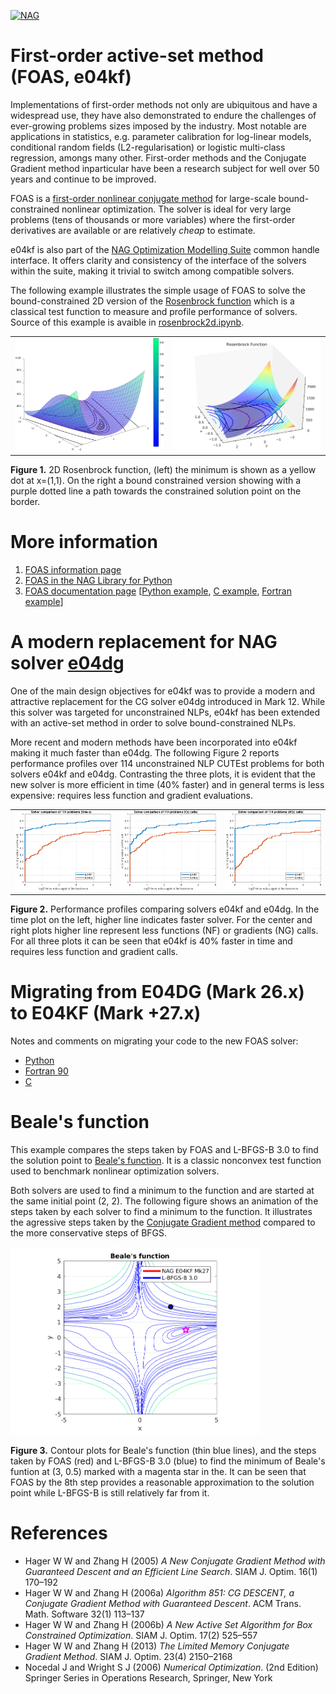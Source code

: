 [![NAG](https://raw.githubusercontent.com/talassio/NAGPythonExamples/master/nag_logo.png)](https://www.nag.co.uk)

# First-order active-set method (FOAS, e04kf)

Implementations of first-order methods not only are ubiquitous and have a widespread use, they have also demonstrated to endure the challenges of ever-growing problems sizes imposed by the industry. Most notable are applications in statistics, e.g. parameter calibration for log-linear models, conditional random fields (L2-regularisation) or logistic multi-class regression, amongs many other. First-order methods and the Conjugate Gradient method inparticular have been a research subject for well over 50 years and continue to be improved.

FOAS is a [first-order nonlinear conjugate method](https://en.wikipedia.org/wiki/Nonlinear_conjugate_gradient_method) for large-scale bound-constrained nonlinear optimization. The solver is ideal for very large problems (tens of thousands or more variables) where the first-order derivatives are available or are relatively _cheap_ to estimate.

e04kf is also part of the [NAG Optimization Modelling Suite](https://www.nag.co.uk/numeric/nl/nagdoc_latest/flhtml/e04/e04intro.html#optsuite) common handle interface. It offers clarity and consistency of the interface of the solvers within the suite, making it trivial to switch among compatible solvers.

The following example illustrates the simple usage of FOAS to solve the bound-constrained 2D version of the [Rosenbrock function](https://en.wikipedia.org/wiki/Rosenbrock_function) which is a classical test function to measure and profile performance of solvers. Source of this example is avaible in [rosenbrock2d.ipynb](rosenbrock2d.ipynb).

<table><tr>
<td><img src="./images/Rosenbrock2dw.png" width="412px" alt="2D Rosenbrock example"/></td>
 <td><img src="./images/handle_solve_bounds_foas_ex.png" width="412px" alt="2D Rosenbrock with bounds"/></td>
</tr></table>

**Figure 1.** 2D Rosenbrock function, (left) the minimum is shown as a yellow dot at x=(1,1). On the right a bound constrained version showing with a purple dotted line a path towards the constrained solution point on the border.

# More information 
 1. [FOAS information page](https://www.nag.com/content/limited-memory-nonlinear-conjugate-gradient-solver)
 2. [FOAS in the NAG Library for Python](https://www.nag.co.uk/numeric/py/nagdoc_latest/naginterfaces.library.opt.html#naginterfaces.library.opt.handle_solve_bounds_foas)
 3. [FOAS documentation page](https://www.nag.co.uk/numeric/nl/nagdoc_latest/flhtml/e04/e04kff.html) [[Python example](https://www.nag.co.uk/numeric/py/nagdoc_latest/naginterfaces.library.opt.html#naginterfaces.library.examples.opt.handle_solve_bounds_foas_ex.main), [C example](https://www.nag.co.uk/numeric/nl/nagdoc_latest/clhtml/e04/e04kfc.html#example), [Fortran example](https://www.nag.co.uk/numeric/nl/nagdoc_latest/flhtml/e04/e04kff.html#example)]

# A modern replacement for NAG solver [e04dg](https://www.nag.co.uk/numeric/nl/nagdoc_latest/flhtml/e04/e04dgf.html)
One of the main design objectives for e04kf was to provide a modern and attractive replacement for the CG solver e04dg introduced in Mark 12. While this solver was targeted for unconstrained NLPs, e04kf has been extended with an active-set method in order to solve bound-constrained NLPs.

More recent and modern methods have been incorporated into e04kf making it much faster than e04dg. The following Figure 2 reports performance profiles over 114 unconstrained NLP CUTEst problems for both solvers e04kf and e04dg. Contrasting the three plots, it is evident that the new solver is more efficient in time (40% faster) and in general terms is less expensive: requires less function and gradient evaluations.

<table><tr>
<td><img src="./images/KF_DG_unconst_tokyo_notriv-NT.png" width="275px" alt="Perf profile e04kf/e04dg time (s)"/></td>
<td><img src="./images/KF_DG_unconst_tokyo_notriv-NF.png" width="275px" alt="Perf profile e04kf/e04dg function evaluations"/></td>
<td><img src="./images/KF_DG_unconst_tokyo_notriv-NG.png" width="275px" alt="Perf profile e04kf/e04dg gradient evaluations"/></td>
</tr></table>

**Figure 2.** Performance profiles comparing solvers e04kf and e04dg. In the time plot on the left, higher line indicates faster solver. For the center and right plots higher line represent less functions (NF) or gradients (NG) calls. For all three plots it can be seen that e04kf is 40% faster in time and requires less function and gradient calls.


# Migrating from E04DG (Mark 26.x) to E04KF (Mark +27.x)

Notes and comments on migrating your code to the new FOAS solver:

 * [Python](migration/migration_e04dg_e04kf.ipynb)
 * [Fortran 90](https://www.nag.com/numeric/nl/nagdoc_latest/flhtml/genint/replace.html#e04dgf)
 * [C](https://www.nag.com/numeric/nl/nagdoc_latest/clhtml/genint/replace.html#e04dgc)


# Beale's function
This example compares the steps taken by FOAS and L-BFGS-B 3.0 to find the solution point to [Beale's function](https://en.wikipedia.org/wiki/Test_functions_for_optimization). It is a classic nonconvex test function used to benchmark nonlinear optimization solvers.

Both solvers are used to find a minimum to the function and are started at the same initial point (2, 2). The following figure shows an animation of the steps taken by each solver to find a minimum to the function. 
It illustrates the agressive steps taken by the [Conjugate Gradient method](https://en.wikipedia.org/wiki/Conjugate_gradient_method) compared to the more conservative steps of BFGS.

<img src="./images/animated.gif" width="400px" alt="Beale function solved using e04kf and L-BFGS-B"/>

**Figure 3.** Contour plots for Beale's function (thin blue lines), and the steps taken by FOAS (red) and L-BFGS-B 3.0 (blue) to find the minimum of Beale's funtion at (3, 0.5) marked with a magenta star in the. It can be seen that FOAS by the 8th step provides a reasonable approximation to the solution point while L-BFGS-B is still relatively far from it. 

# References

 * Hager W W and Zhang H (2005) _A New Conjugate Gradient Method with Guaranteed Descent and an Efficient Line Search_. SIAM J. Optim. 16(1) 170–192
 * Hager W W and Zhang H (2006a) _Algorithm 851: CG DESCENT, a Conjugate Gradient Method with Guaranteed Descent_. ACM Trans. Math. Software 32(1) 113–137
 * Hager W W and Zhang H (2006b) _A New Active Set Algorithm for Box Constrained Optimization_. SIAM J. Optim. 17(2) 525–557
 * Hager W W and Zhang H (2013) _The Limited Memory Conjugate Gradient Method_. SIAM J. Optim. 23(4) 2150–2168
 * Nocedal J and Wright S J (2006) _Numerical Optimization_. (2nd Edition) Springer Series in Operations Research, Springer, New York 

<!-- foot banner for commercial material -->


